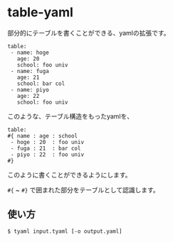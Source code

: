 # table-yaml

部分的にテーブルを書くことができる、yamlの拡張です。

```yaml:
table:
 - name: hoge
   age: 20
   school: foo univ
 - name: fuga
   age: 21
   school: bar col
 - name: piyo
   age: 22
   school: foo univ
```

このような、テーブル構造をもったyamlを、

```yaml:
table: 
#{ name : age : school
 - hoge : 20  : foo univ
 - fuga : 21  : bar col
 - piyo : 22  : foo univ
#}
```

このように書くことができるようにします。

`#{` ~ `#}` で囲まれた部分をテーブルとして認識します。

## 使い方

```
$ tyaml input.tyaml [-o output.yaml]
```

